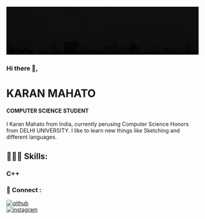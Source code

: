 ![COMPUTER SCIENCE STUDENT](https://github.com/Karan-Mahato/Karan-Mahato/blob/main/Banner1gif.gif)

### Hi there 👋, 
# KARAN MAHATO
#### COMPUTER SCIENCE STUDENT
I Karan Mahato from India, currently perusing Computer Science Honors from DELHI UNIVERSITY.
I like to learn new things like Sketching and different languages. 

## 🧑🏽‍💻 Skills: 
### C++

### 🔗 Connect :
[<img src='https://cdn.jsdelivr.net/npm/simple-icons@3.0.1/icons/github.svg' alt='github' height='40'>](https://github.com/https://github.com/Karan-Mahato)         
[<img src='https://cdn.jsdelivr.net/npm/simple-icons@3.0.1/icons/instagram.svg' alt='instagram' height='40'>](https://www.instagram.com/https://www.instagram.com/karan_7dc//)  

 



<!---
Karan-Mahato/Karan-Mahato is a ✨ special ✨ repository because its `README.md` (this file) appears on your GitHub profile.
You can click the Preview link to take a look at your changes.
--->
